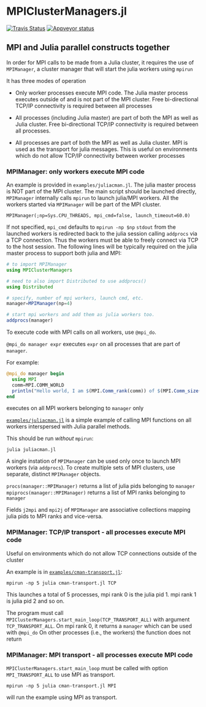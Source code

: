 # MPIClusterManagers.jl

[![Travis Status](https://travis-ci.org/JuliaParallel/MPIClusterManagers.jl.svg?branch=master)](https://travis-ci.org/JuliaParallel/MPIClusterManagers.jl) [![Appveyor status](https://ci.appveyor.com/api/projects/status/xwpcsmp0fg582tf4/branch/master?svg=true)](https://ci.appveyor.com/project/simonbyrne/mpiclustermanagers-jl/branch/master)


## MPI and Julia parallel constructs together

In order for MPI calls to be made from a Julia cluster, it requires the use of
`MPIManager`, a cluster manager that will start the julia workers using `mpirun`

It has three modes of operation

- Only worker processes execute MPI code. The Julia master process executes outside of and
  is not part of the MPI cluster. Free bi-directional TCP/IP connectivity is required
  between all processes

- All processes (including Julia master) are part of both the MPI as well as Julia cluster.
  Free bi-directional TCP/IP connectivity is required between all processes.

- All processes are part of both the MPI as well as Julia cluster. MPI is used as the transport
  for julia messages. This is useful on environments which do not allow TCP/IP connectivity
  between worker processes

### MPIManager: only workers execute MPI code

An example is provided in `examples/juliacman.jl`.
The julia master process is NOT part of the MPI cluster. The main script should be
launched directly, `MPIManager` internally calls `mpirun` to launch julia/MPI workers.
All the workers started via `MPIManager` will be part of the MPI cluster.

```
MPIManager(;np=Sys.CPU_THREADS, mpi_cmd=false, launch_timeout=60.0)
```

If not specified, `mpi_cmd` defaults to `mpirun -np $np`
`stdout` from the launched workers is redirected back to the julia session calling `addprocs` via a TCP connection.
Thus the workers must be able to freely connect via TCP to the host session.
The following lines will be typically required on the julia master process to support both julia and MPI:

```julia
# to import MPIManager
using MPIClusterManagers

# need to also import Distributed to use addprocs()
using Distributed

# specify, number of mpi workers, launch cmd, etc.
manager=MPIManager(np=4)

# start mpi workers and add them as julia workers too.
addprocs(manager)
```

To execute code with MPI calls on all workers, use `@mpi_do`.

`@mpi_do manager expr` executes `expr` on all processes that are part of `manager`.

For example:
```julia
@mpi_do manager begin
  using MPI
  comm=MPI.COMM_WORLD
  println("Hello world, I am $(MPI.Comm_rank(comm)) of $(MPI.Comm_size(comm))")
end
```
executes on all MPI workers belonging to `manager` only

[`examples/juliacman.jl`](https://github.com/JuliaParallel/MPIClusterManagers.jl/blob/master/examples/juliacman.jl) is a simple example of calling MPI functions on all workers interspersed with Julia parallel methods.

This should be run _without_ `mpirun`:
```
julia juliacman.jl
```

A single instation of `MPIManager` can be used only once to launch MPI workers (via `addprocs`).
To create multiple sets of MPI clusters, use separate, distinct `MPIManager` objects.

`procs(manager::MPIManager)` returns a list of julia pids belonging to `manager`
`mpiprocs(manager::MPIManager)` returns a list of MPI ranks belonging to `manager`

Fields `j2mpi` and `mpi2j` of `MPIManager` are associative collections mapping julia pids to MPI ranks and vice-versa.

### MPIManager: TCP/IP transport - all processes execute MPI code

Useful on environments which do not allow TCP connections outside of the cluster

An example is in [`examples/cman-transport.jl`](https://github.com/JuliaParallel/MPIClusterManagers.jl/blob/master/examples/cman-transport.jl):
```
mpirun -np 5 julia cman-transport.jl TCP
```

This launches a total of 5 processes, mpi rank 0 is the julia pid 1. mpi rank 1 is julia pid 2 and so on.

The program must call `MPIClusterManagers.start_main_loop(TCP_TRANSPORT_ALL)` with argument `TCP_TRANSPORT_ALL`.
On mpi rank 0, it returns a `manager` which can be used with `@mpi_do`
On other processes (i.e., the workers) the function does not return


### MPIManager: MPI transport - all processes execute MPI code

`MPIClusterManagers.start_main_loop` must be called with option `MPI_TRANSPORT_ALL` to use MPI as transport.
```
mpirun -np 5 julia cman-transport.jl MPI
```
will run the example using MPI as transport.
